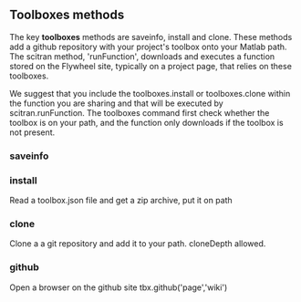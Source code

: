 

## Toolboxes methods
The key **toolboxes** methods are saveinfo, install and clone.  These methods add a github repository with your project's toolbox onto your Matlab path.  The scitran method, 'runFunction', downloads and executes a function stored on the Flywheel site, typically on a project page, that relies on these toolboxes.

We suggest that you include the toolboxes.install or toolboxes.clone within the function you are sharing and that will be executed by scitran.runFunction. The toolboxes command first check whether the toolbox is on your path, and the function only downloads if the toolbox is not present.

### saveinfo

### install
Read a toolbox.json file and get a zip archive, put it on path

### clone
Clone a a git repository and add it to your path.  cloneDepth allowed.

### github
Open a browser on the github site
    tbx.github('page','wiki')


